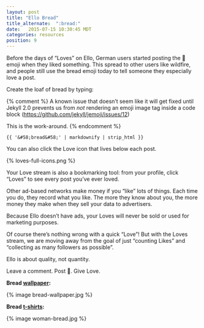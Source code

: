 ```yaml
---
layout: post
title: "Ello Bread"
title_alternate:  ":bread:"
date:   2015-07-15 10:30:45 MDT
categories: resources
position: 9
---
```

Before the days of “Loves” on Ello, German users started posting the :bread: emoji when they liked something. This spread to other users like wildfire, and people still use the bread emoji today to tell someone they especially love a post.

Create the loaf of bread by typing:

{% comment %}
A known issue that doesn’t seem like it will get fixed until Jekyll 2.0
prevents us from _not_ rendering an emoji image tag inside a code block
(https://github.com/jekyll/jemoji/issues/12)

This is the work-around.
{% endcomment %}

`{{ '&#58;bread&#58;' | markdownify | strip_html }}`

You can also click the Love icon that lives below each post.

{% loves-full-icons.png %}

Your Love stream is also a bookmarking tool: from your profile, click “Loves” to see every post you’ve ever loved.

Other ad-based networks make money if you “like” lots of things. Each time you do, they record what you like. The more they know about you, the more money they make when they sell your data to advertisers.

Because Ello doesn’t have ads, your Loves will never be sold or used for marketing purposes.

Of course there’s nothing wrong with a quick “Love”! But with the Loves stream, we are moving away from the goal of just “counting Likes” and “collecting as many followers as possible”.

Ello is about quality, not quantity.

Leave a comment. Post :bread:. Give Love.

**Bread [wallpaper](/wtf/resources/wallpapers/):**

{% image bread-wallpaper.jpg %}

**Bread [t-shirts](http://ello.threadless.com/#/product/bread/mens):**

{% image woman-bread.jpg %}
